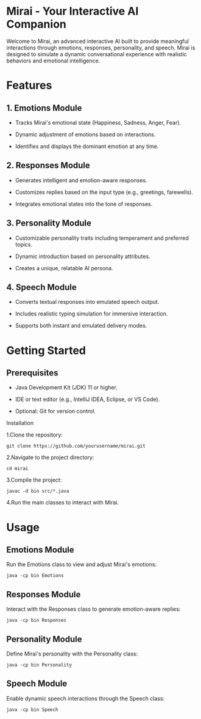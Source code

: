 # Mirai - Your Interactive AI Companion

Welcome to Mirai, an advanced interactive AI built to provide meaningful interactions through emotions, responses, personality, and speech. Mirai is designed to simulate a dynamic conversational experience with realistic behaviors and emotional intelligence.

# Features

## 1. Emotions Module

- Tracks Mirai's emotional state (Happiness, Sadness, Anger, Fear).

- Dynamic adjustment of emotions based on interactions.

- Identifies and displays the dominant emotion at any time.

## 2. Responses Module

- Generates intelligent and emotion-aware responses.

- Customizes replies based on the input type (e.g., greetings, farewells).

- Integrates emotional states into the tone of responses.

## 3. Personality Module

- Customizable personality traits including temperament and preferred topics.

- Dynamic introduction based on personality attributes.

- Creates a unique, relatable AI persona.

## 4. Speech Module

- Converts textual responses into emulated speech output.

- Includes realistic typing simulation for immersive interaction.

- Supports both instant and emulated delivery modes.

# Getting Started

## Prerequisites

- Java Development Kit (JDK) 11 or higher.

- IDE or text editor (e.g., IntelliJ IDEA, Eclipse, or VS Code).

- Optional: Git for version control.

Installation

1.Clone the repository:
```
git clone https://github.com/yourusername/mirai.git
```
2.Navigate to the project directory:
```
cd mirai
```
3.Compile the project:
```
javac -d bin src/*.java
```
4.Run the main classes to interact with Mirai.

# Usage

## Emotions Module

Run the Emotions class to view and adjust Mirai's emotions:
```
java -cp bin Emotions
```
## Responses Module

Interact with the Responses class to generate emotion-aware replies:
```
java -cp bin Responses
```
## Personality Module

Define Mirai's personality with the Personality class:
```
java -cp bin Personality
```
## Speech Module

Enable dynamic speech interactions through the Speech class:
```
java -cp bin Speech
```
